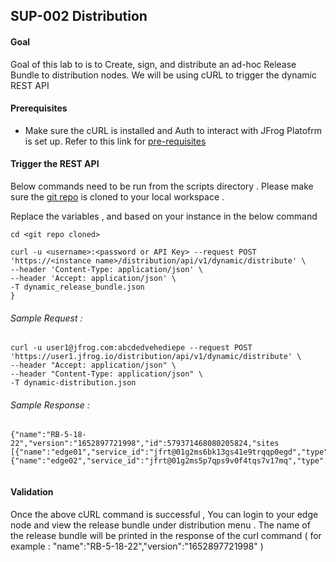 ## SUP-002 Distribution 


#### Goal 
Goal of this lab to is to Create, sign, and distribute an ad-hoc Release Bundle to distribution nodes. We will be using cURL to trigger the dynamic REST API  

#### Prerequisites 

- Make sure the cURL is installed and Auth to interact with JFrog Platofrm is set up. Refer to this link for [pre-requisites](https://github.com/Krishnaj-jfrog/SwampUp2022/tree/main/sup002-distribution#requirements)

#### Trigger the REST API 

Below commands need to be run from the scripts directory . Please make sure the [git repo](https://github.com/jfrog/SwampUp2022) is cloned to your local workspace .  

Replace the variables <username> , <password or API Key> and <instance name> based on your instance in the below command 

```
cd <git repo cloned>

curl -u <username>:<password or API Key> --request POST 'https://<instance name>/distribution/api/v1/dynamic/distribute' \
--header 'Content-Type: application/json' \
--header 'Accept: application/json' \
-T dynamic_release_bundle.json
}
```
  

###### Sample Request :
  
```
curl -u user1@jfrog.com:abcdedvehediepe --request POST 'https://user1.jfrog.io/distribution/api/v1/dynamic/distribute' \
--header "Accept: application/json" \
--header "Content-Type: application/json" \
-T dynamic-distribution.json 
```
  
###### Sample Response :
  
```
{"name":"RB-5-18-22","version":"1652897721998","id":579371468080205824,"sites
[{"name":"edge01","service_id":"jfrt@01g2ms6bk13gs41e9trqqp0egd","type":"artifactory,
{"name":"edge02","service_id":"jfrt@01g2ms5p7qps9v0f4tqs7v17mq","type":"artifactory"}]}
  
```
  
#### Validation 
Once the above cURL command is successful , You can login to your edge node and view the release bundle under distribution menu . The name of the release bundle will be printed in the response of the curl command ( for example : "name":"RB-5-18-22","version":"1652897721998" )
